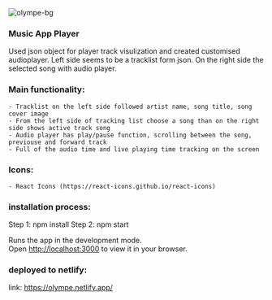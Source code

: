 
![olympe-bg](https://user-images.githubusercontent.com/37480888/208321852-74393d05-6845-441a-bfa3-485652fe5cd5.png)

### Music App Player

Used json object for player track visulization and created customised audioplayer.
Left side seems to be a tracklist form json. On the right side the selected song with audio player.

### Main functionality:

    - Tracklist on the left side followed artist name, song title, song cover image
    - From the left side of tracking list choose a song than on the right side shows active track song
    - Audio player has play/pause function, scrolling between the song, previouse and forward track
    - Full of the audio time and live playing time tracking on the screen

### Icons:

    - React Icons (https://react-icons.github.io/react-icons)

### installation process:

Step 1: npm install
Step 2: npm start

Runs the app in the development mode.\
Open [http://localhost:3000](http://localhost:3000) to view it in your browser.

### deployed to netlify:

link: https://olympe.netlify.app/
